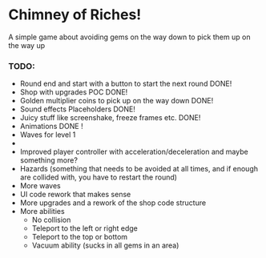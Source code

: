# Chimney of Riches!

A simple game about avoiding gems on the way down to pick them up on the way up

### TODO:
- Round end and start with a button to start the next round DONE!
- Shop with upgrades POC DONE!
- Golden multiplier coins to pick up on the way down DONE!
- Sound effects Placeholders DONE!
- Juicy stuff like screenshake, freeze frames etc. DONE!
- Animations DONE !
- Waves for level 1
- 
- Improved player controller with acceleration/deceleration and maybe something more?
- Hazards (something that needs to be avoided at all times, and if enough are collided with, you have to restart the round)
- More waves
- UI code rework that makes sense
- More upgrades and a rework of the shop code structure
- More abilities
  - No collision
  - Teleport to the left or right edge
  - Teleport to the top or bottom
  - Vacuum ability (sucks in all gems in an area)

